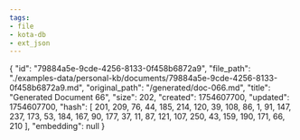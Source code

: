```yaml
---
tags:
- file
- kota-db
- ext_json
---
```

{
  "id": "79884a5e-9cde-4256-8133-0f458b6872a9",
  "file_path": "./examples-data/personal-kb/documents/79884a5e-9cde-4256-8133-0f458b6872a9.md",
  "original_path": "/generated/doc-066.md",
  "title": "Generated Document 66",
  "size": 202,
  "created": 1754607700,
  "updated": 1754607700,
  "hash": [
    201,
    209,
    76,
    44,
    185,
    214,
    120,
    39,
    108,
    86,
    1,
    91,
    147,
    237,
    173,
    53,
    184,
    167,
    90,
    177,
    37,
    11,
    87,
    121,
    107,
    250,
    43,
    159,
    190,
    171,
    66,
    210
  ],
  "embedding": null
}